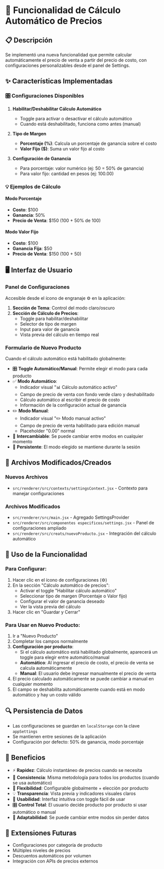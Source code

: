 # 🧮 Funcionalidad de Cálculo Automático de Precios

## 📋 Descripción

Se implementó una nueva funcionalidad que permite calcular automáticamente el precio de venta a partir del precio de costo, con configuraciones personalizables desde el panel de Settings.

## ✨ Características Implementadas

### 🎛️ Configuraciones Disponibles

1. **Habilitar/Deshabilitar Cálculo Automático**

   - Toggle para activar o desactivar el cálculo automático
   - Cuando está deshabilitado, funciona como antes (manual)

2. **Tipo de Margen**

   - **Porcentaje (%)**: Calcula un porcentaje de ganancia sobre el costo
   - **Valor Fijo ($)**: Suma un valor fijo al costo

3. **Configuración de Ganancia**
   - Para porcentaje: valor numérico (ej: 50 = 50% de ganancia)
   - Para valor fijo: cantidad en pesos (ej: 100.00)

### 💡 Ejemplos de Cálculo

#### Modo Porcentaje

- **Costo**: $100
- **Ganancia**: 50%
- **Precio de Venta**: $150 (100 + 50% de 100)

#### Modo Valor Fijo

- **Costo**: $100
- **Ganancia Fija**: $50
- **Precio de Venta**: $150 (100 + 50)

## 🖥️ Interfaz de Usuario

### Panel de Configuraciones

Accesible desde el ícono de engranaje ⚙️ en la aplicación:

1. **Sección de Tema**: Control del modo claro/oscuro
2. **Sección de Cálculo de Precios**:
   - Toggle para habilitar/deshabilitar
   - Selector de tipo de margen
   - Input para valor de ganancia
   - Vista previa del cálculo en tiempo real

### Formulario de Nuevo Producto

Cuando el cálculo automático está habilitado globalmente:

- 🎛️ **Toggle Automático/Manual**: Permite elegir el modo para cada producto
- ✅ **Modo Automático**:
  - Indicador visual "📊 Cálculo automático activo"
  - Campo de precio de venta con fondo verde claro y deshabilitado
  - Cálculo automático al escribir el precio de costo
  - Información de la configuración actual de ganancia
- ✏️ **Modo Manual**:
  - Indicador visual "✏️ Modo manual activo"
  - Campo de precio de venta habilitado para edición manual
  - Placeholder "0.00" normal
- 🔄 **Intercambiable**: Se puede cambiar entre modos en cualquier momento
- 💾 **Persistente**: El modo elegido se mantiene durante la sesión

## 🔧 Archivos Modificados/Creados

### Nuevos Archivos

- `src/renderer/src/contexts/settingsContext.jsx` - Contexto para manejar configuraciones

### Archivos Modificados

- `src/renderer/src/main.jsx` - Agregado SettingsProvider
- `src/renderer/src/componentes especificos/settings.jsx` - Panel de configuraciones ampliado
- `src/renderer/src/creats/nuevoProducto.jsx` - Integración del cálculo automático

## 📱 Uso de la Funcionalidad

### Para Configurar:

1. Hacer clic en el ícono de configuraciones (⚙️)
2. En la sección "Cálculo automático de precios":
   - Activar el toggle "Habilitar cálculo automático"
   - Seleccionar tipo de margen (Porcentaje o Valor fijo)
   - Configurar el valor de ganancia deseado
   - Ver la vista previa del cálculo
3. Hacer clic en "Guardar y Cerrar"

### Para Usar en Nuevo Producto:

1. Ir a "Nuevo Producto"
2. Completar los campos normalmente
3. **Configuración por producto**:
   - Si el cálculo automático está habilitado globalmente, aparecerá un toggle para elegir entre automático/manual
   - **Automático**: Al ingresar el precio de costo, el precio de venta se calcula automáticamente
   - **Manual**: El usuario debe ingresar manualmente el precio de venta
4. El precio calculado automáticamente se puede cambiar a manual en cualquier momento
5. El campo se deshabilita automáticamente cuando está en modo automático y hay un costo válido

## 🔍 Persistencia de Datos

- Las configuraciones se guardan en `localStorage` con la clave `appSettings`
- Se mantienen entre sesiones de la aplicación
- Configuración por defecto: 50% de ganancia, modo porcentaje

## 🎯 Beneficios

- ⚡ **Rapidez**: Cálculo instantáneo de precios cuando se necesita
- 🎯 **Consistencia**: Misma metodología para todos los productos (cuando se usa automático)
- 🔧 **Flexibilidad**: Configurable globalmente + elección por producto
- 💡 **Transparencia**: Vista previa y indicadores visuales claros
- 📱 **Usabilidad**: Interfaz intuitiva con toggle fácil de usar
- 🎛️ **Control Total**: El usuario decide producto por producto si usar automático o manual
- 🔄 **Adaptabilidad**: Se puede cambiar entre modos sin perder datos

## 🚀 Extensiones Futuras

- Configuraciones por categoría de producto
- Múltiples niveles de precios
- Descuentos automáticos por volumen
- Integración con APIs de precios externos
